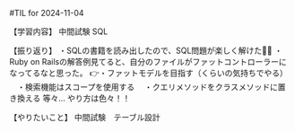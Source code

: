 #TIL for 2024-11-04

【学習内容】
中間試験 SQL

【振り返り】
・SQLの書籍を読み出したので、SQL問題が楽しく解けた👍🏻
・Ruby on Railsの解答例見てると、自分のファイルがファットコントローラーになってるなと思った。
👉・ファットモデルを目指す（くらいの気持ちでやる）
　・検索機能はスコープを使用する
　・クエリメソッドをクラスメソッドに置き換える
等々… やり方は色々！！

【やりたいこと】
中間試験　テーブル設計